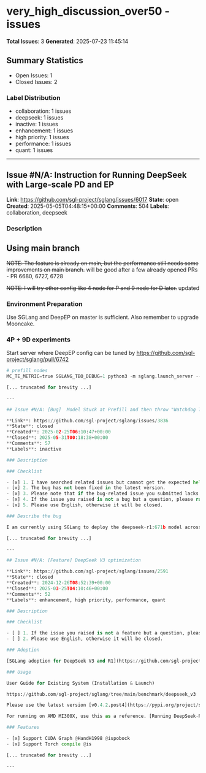 # very_high_discussion_over50 - issues

**Total Issues**: 3
**Generated**: 2025-07-23 11:45:14

## Summary Statistics

- Open Issues: 1
- Closed Issues: 2

### Label Distribution

- collaboration: 1 issues
- deepseek: 1 issues
- inactive: 1 issues
- enhancement: 1 issues
- high priority: 1 issues
- performance: 1 issues
- quant: 1 issues

---

## Issue #N/A: Instruction for Running DeepSeek with Large-scale PD and EP

**Link**: https://github.com/sgl-project/sglang/issues/6017
**State**: open
**Created**: 2025-05-05T04:48:15+00:00
**Comments**: 504
**Labels**: collaboration, deepseek

### Description

## Using main branch

~~NOTE: The feature is already on main, but the performance still needs some improvements on main branch.~~ will be good after a few already opened PRs - PR 6680, 6727, 6728

~~NOTE: I will try other config like 4 node for P and 9 node for D later.~~ updated

### Environment Preparation

Use SGLang and DeepEP on master is sufficient. Also remember to upgrade Mooncake.

### 4P + 9D experiments

Start server
where DeepEP config can be tuned by https://github.com/sgl-project/sglang/pull/6742

```python
# prefill nodes
MC_TE_METRIC=true SGLANG_TBO_DEBUG=1 python3 -m sglang.launch_server --model-path /dev/shm/DeepSeek-V3-0324 --disaggregation-ib-device mlx5_1 --disaggregation-mode prefill --dist-init-addr 10.5.55.3:5757 --nnodes 4 --node-rank 0 --tp-size 32 --dp-size 32 --enable-dp-attention --decode-log-interval 1 --enable-deepep-moe --page-size 1 --host 0.0.0.0 --trust-remote-code --moe-dense-tp-size 1 --enable-dp-lm-head --disable-radix-cache --watchdog-timeout 1000

[... truncated for brevity ...]

---

## Issue #N/A: [Bug]  Model Stuck at Prefill and then throw "Watchdog Timeout" Error After Idle Period (Deepseek-r1:671b on two H100*8)

**Link**: https://github.com/sgl-project/sglang/issues/3836
**State**: closed
**Created**: 2025-02-25T06:10:47+00:00
**Closed**: 2025-05-31T00:18:38+00:00
**Comments**: 57
**Labels**: inactive

### Description

### Checklist

- [x] 1. I have searched related issues but cannot get the expected help.
- [x] 2. The bug has not been fixed in the latest version.
- [x] 3. Please note that if the bug-related issue you submitted lacks corresponding environment info and a minimal reproducible demo, it will be challenging for us to reproduce and resolve the issue, reducing the likelihood of receiving feedback.
- [x] 4. If the issue you raised is not a bug but a question, please raise a discussion at https://github.com/sgl-project/sglang/discussions/new/choose Otherwise, it will be closed.
- [x] 5. Please use English, otherwise it will be closed.

### Describe the bug

I am currently using SGLang to deploy the deepseek-r1:671b model across two H800 GPUs. However, I have encountered a persistent issue when the system remains idle for some time. Upon resuming usage, even with simple prompts such as "Hello," the model gets stuck during the Prefill stage. Subsequently, the system throws a "watchdog timeout" 

[... truncated for brevity ...]

---

## Issue #N/A: [Feature] DeepSeek V3 optimization

**Link**: https://github.com/sgl-project/sglang/issues/2591
**State**: closed
**Created**: 2024-12-26T08:52:39+00:00
**Closed**: 2025-03-25T04:10:46+00:00
**Comments**: 52
**Labels**: enhancement, high priority, performance, quant

### Description

### Checklist

- [ ] 1. If the issue you raised is not a feature but a question, please raise a discussion at https://github.com/sgl-project/sglang/discussions/new/choose Otherwise, it will be closed.
- [ ] 2. Please use English, otherwise it will be closed.

### Adoption

[SGLang adoption for DeepSeek V3 and R1](https://github.com/sgl-project/sglang/discussions/3322)

### Usage

User Guide for Existing System (Installation & Launch)

https://github.com/sgl-project/sglang/tree/main/benchmark/deepseek_v3

Please use the latest version [v0.4.2.post4](https://pypi.org/project/sglang/0.4.2.post4/). Please prefer to use docker image. `docker pull lmsysorg/sglang:latest`

For running on AMD MI300X, use this as a reference. [Running DeepSeek-R1 on a single NDv5 MI300X VM](https://techcommunity.microsoft.com/blog/azurehighperformancecomputingblog/running-deepseek-r1-on-a-single-ndv5-mi300x-vm/4372726)

### Features

- [x] Support CUDA Graph @HandH1998 @ispobock 
- [x] Support Torch compile @is

[... truncated for brevity ...]

---

